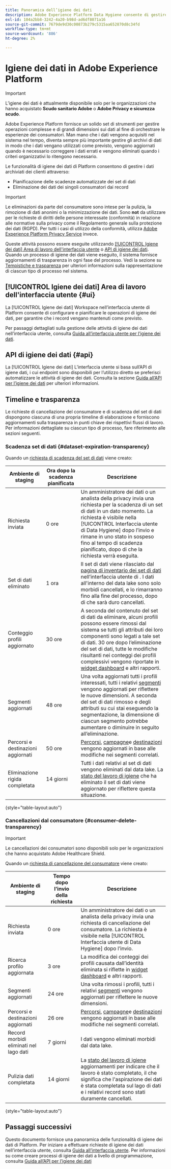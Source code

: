 ```yaml
---
title: Panoramica dell’igiene dei dati
description: Adobe Experience Platform Data Hygiene consente di gestire il ciclo di vita dei dati aggiornando o eliminando record obsoleti o imprecisi.
exl-id: 104a2bb8-3242-4a20-b98d-ad6df8071a16
source-git-commit: 7679de9d30c00873b279c5315aa652870d8c34fd
workflow-type: tm+mt
source-wordcount: '886'
ht-degree: 2%

---
```


# Igiene dei dati in Adobe Experience Platform

>[!IMPORTANT]
>
>L’igiene dei dati è attualmente disponibile solo per le organizzazioni che hanno acquistato **Scudo sanitario Adobe** o **Adobe Privacy e sicurezza scudo**.

Adobe Experience Platform fornisce un solido set di strumenti per gestire operazioni complesse e di grandi dimensioni sui dati al fine di orchestrare le esperienze dei consumatori. Man mano che i dati vengono acquisiti nel sistema nel tempo, diventa sempre più importante gestire gli archivi di dati in modo che i dati vengano utilizzati come previsto, vengono aggiornati quando è necessario correggere i dati errati e vengono eliminati quando i criteri organizzativi lo ritengono necessario.

Le funzionalità di igiene dei dati di Platform consentono di gestire i dati archiviati dei clienti attraverso:

* Pianificazione delle scadenze automatizzate dei set di dati
* Eliminazione dei dati dei singoli consumatori dai record

>[!IMPORTANT]
>
>Le eliminazioni da parte del consumatore sono intese per la pulizia, la rimozione di dati anonimi o la minimizzazione dei dati. Sono **not** da utilizzare per le richieste di diritti delle persone interessate (conformità) in relazione alle normative sulla privacy come il Regolamento generale sulla protezione dei dati (RGPD). Per tutti i casi di utilizzo della conformità, utilizza [Adobe Experience Platform Privacy Service](../privacy-service/home.md) invece.

Queste attività possono essere eseguite utilizzando [[!UICONTROL Igiene dei dati] Area di lavoro dell&#39;interfaccia utente](#ui) o [API di igiene dei dati](#api). Quando un processo di igiene dei dati viene eseguito, il sistema fornisce aggiornamenti di trasparenza in ogni fase del processo. Vedi la sezione su [Tempistiche e trasparenza](#timelines-and-transparency) per ulteriori informazioni sulla rappresentazione di ciascun tipo di processo nel sistema.

## [!UICONTROL Igiene dei dati] Area di lavoro dell&#39;interfaccia utente {#ui}

La [!UICONTROL Igiene dei dati] Workspace nell’interfaccia utente di Platform consente di configurare e pianificare le operazioni di igiene dei dati, per garantire che i record vengano mantenuti come previsto.

Per passaggi dettagliati sulla gestione delle attività di igiene dei dati nell’interfaccia utente, consulta [Guida all’interfaccia utente per l’igiene dei dati](./ui/overview.md).

## API di igiene dei dati {#api}

La [!UICONTROL Igiene dei dati] L’interfaccia utente si basa sull’API di igiene dati, i cui endpoint sono disponibili per l’utilizzo diretto se preferisci automatizzare le attività di igiene dei dati. Consulta la sezione [Guida all’API per l’igiene dei dati](./api/overview.md) per ulteriori informazioni.

## Timeline e trasparenza

Le richieste di cancellazione del consumatore e di scadenza del set di dati dispongono ciascuna di una propria timeline di elaborazione e forniscono aggiornamenti sulla trasparenza in punti chiave dei rispettivi flussi di lavoro. Per informazioni dettagliate su ciascun tipo di processo, fare riferimento alle sezioni seguenti.

### Scadenza set di dati {#dataset-expiration-transparency}

Quando un [richiesta di scadenza del set di dati](./ui/dataset-expiration.md) viene creato:

| Ambiente di staging | Ora dopo la scadenza pianificata | Descrizione |
| --- | --- | --- |
| Richiesta inviata | 0 ore | Un amministratore dei dati o un analista della privacy invia una richiesta per la scadenza di un set di dati in un dato momento. La richiesta è visibile nella [!UICONTROL Interfaccia utente di Data Hygiene] dopo l’invio e rimane in uno stato in sospeso fino al tempo di scadenza pianificato, dopo di che la richiesta verrà eseguita. |
| Set di dati eliminato | 1 ora | Il set di dati viene rilasciato dal [pagina di inventario dei set di dati](../catalog/datasets/user-guide.md) nell’interfaccia utente di . I dati all&#39;interno del data lake sono solo morbidi cancellati, e lo rimarranno fino alla fine del processo, dopo di che sarà duro cancellati. |
| Conteggio profili aggiornato | 30 ore | A seconda del contenuto del set di dati da eliminare, alcuni profili possono essere rimossi dal sistema se tutti gli attributi dei loro componenti sono legati a tale set di dati. 30 ore dopo l’eliminazione del set di dati, tutte le modifiche risultanti nei conteggi dei profili complessivi vengono riportate in [widget dashboard](../dashboards/guides/profiles.md#profile-count-trend) e altri rapporti. |
| Segmenti aggiornati | 48 ore | Una volta aggiornati tutti i profili interessati, tutti i relativi [segmenti](../segmentation/home.md) vengono aggiornati per riflettere le nuove dimensioni. A seconda del set di dati rimosso e degli attributi su cui stai eseguendo la segmentazione, la dimensione di ciascun segmento potrebbe aumentare o diminuire in seguito all’eliminazione. |
| Percorsi e destinazioni aggiornati | 50 ore | [Percorsi](https://experienceleague.adobe.com/docs/journey-optimizer/using/orchestrate-journeys/about-journeys/journey.html), [campagne](https://experienceleague.adobe.com/docs/journey-optimizer/using/campaigns/get-started-with-campaigns.html)e [destinazioni](../destinations/home.md) vengono aggiornati in base alle modifiche nei segmenti correlati. |
| Eliminazione rigida completata | 14 giorni | Tutti i dati relativi al set di dati vengono eliminati dal data lake. La [stato del lavoro di igiene](./ui/browse.md#view-details) che ha eliminato il set di dati viene aggiornato per riflettere questa situazione. |

{style=&quot;table-layout:auto&quot;}

### Cancellazioni dal consumatore {#consumer-delete-transparency}

>[!IMPORTANT]
>
>Le cancellazioni dei consumatori sono disponibili solo per le organizzazioni che hanno acquistato Adobe Healthcare Shield.

Quando un [richiesta di cancellazione del consumatore](./ui/delete-consumer.md) viene creato:

| Ambiente di staging | Tempo dopo l’invio della richiesta | Descrizione |
| --- | --- | --- |
| Richiesta inviata | 0 ore | Un amministratore dei dati o un analista della privacy invia una richiesta di cancellazione del consumatore. La richiesta è visibile nella [!UICONTROL Interfaccia utente di Data Hygiene] dopo l’invio. |
| Ricerca profilo aggiornata | 3 ore | La modifica dei conteggi dei profili causata dall’identità eliminata si riflette in [widget dashboard](../dashboards/guides/profiles.md#profile-count-trend) e altri rapporti. |
| Segmenti aggiornati | 24 ore | Una volta rimossi i profili, tutti i relativi [segmenti](../segmentation/home.md) vengono aggiornati per riflettere le nuove dimensioni. |
| Percorsi e destinazioni aggiornati | 26 ore | [Percorsi](https://experienceleague.adobe.com/docs/journey-optimizer/using/orchestrate-journeys/about-journeys/journey.html), [campagne](https://experienceleague.adobe.com/docs/journey-optimizer/using/campaigns/get-started-with-campaigns.html)e [destinazioni](../destinations/home.md) vengono aggiornati in base alle modifiche nei segmenti correlati. |
| Record morbidi eliminati nel lago dati | 7 giorni | I dati vengono eliminati morbidi dal data lake. |
| Pulizia dati completata | 14 giorni | La [stato del lavoro di igiene](./ui/browse.md#view-details) aggiornamenti per indicare che il lavoro è stato completato, il che significa che l&#39;aspirazione dei dati è stata completata sul lago di dati e i relativi record sono stati duramente cancellati. |

{style=&quot;table-layout:auto&quot;}

## Passaggi successivi

Questo documento fornisce una panoramica delle funzionalità di igiene dei dati di Platform. Per iniziare a effettuare richieste di igiene dei dati nell’interfaccia utente, consulta [Guida all’interfaccia utente](./ui/overview.md). Per informazioni su come creare processi di igiene dei dati a livello di programmazione, consulta [Guida all’API per l’igiene dei dati](./api/overview.md)
